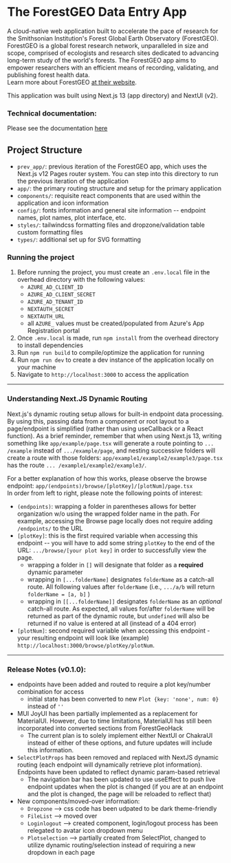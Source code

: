 # The ForestGEO Data Entry App

A cloud-native web application built to accelerate the pace of research for the Smithsonian 
Institution's Forest Global Earth Observatory (ForestGEO). ForestGEO is a global forest research 
network, unparalleled in size and scope, comprised of ecologists and research sites dedicated to 
advancing long-term study of the world's forests. The ForestGEO app aims to empower researchers with
an efficient means of recording, validating, and publishing forest health data.  
Learn more about ForestGEO [at their website](https://www.forestgeo.si.edu/).

This application was built using Next.js 13 (app directory) and NextUI (v2).

### Technical documentation:
Please see the documentation [here](https://github.com/ForestGeoHack/ForestGEO/wiki/ForestGEO-App-Specification)

## Project Structure
- `prev_app/`: previous iteration of the ForestGEO app, which uses the  
  Next.js v12 Pages router system. You can step into this directory to run the previous iteration 
  of the application
- `app/`: the primary routing structure and setup for the primary application
- `components/`: requisite react components that are used within the 
  application and icon information
- `config/`: fonts information and general site information -- endpoint names, plot names, plot 
  interface, etc.
- `styles/`: tailwindcss formatting files and dropzone/validation table custom formatting files
- `types/`: additional set up for SVG formatting

### Running the project
1. Before running the project, you must create an `.env.local` file in the overhead directory 
   with the following values:
   - `AZURE_AD_CLIENT_ID`
   - `AZURE_AD_CLIENT_SECRET`
   - `AZURE_AD_TENANT_ID`
   - `NEXTAUTH_SECRET`
   - `NEXTAUTH_URL`
   - all `AZURE_` values must be created/populated from Azure's App Registration portal
2. Once `.env.local` is made, run `npm install` from the overhead directory to install dependencies
3. Run `npm run build` to compile/optimize the application for running
4. Run `npm run dev` to create a dev instance of the application locally on your machine
5. Navigate to `http://localhost:3000` to access the application

---
### Understanding Next.JS Dynamic Routing
Next.js's dynamic routing setup allows for built-in endpoint data processing. By using this, 
passing data from a component or root layout to a page/endpoint is simplified (rather than using 
useCallback or a React function). As a brief reminder, remember that when using 
Next.js 13, writing something like `app/example/page.tsx` will generate a route pointing to `...
/example` instead of `.../example/page`, and nesting successive folders will create a route with 
those folders: `app/example1/example2/example3/page.tsx` has the route `...
/example1/example2/example3/`. 

For a better explanation of how this works, please observe the 
browse endpoint: `app/(endpoints)/browse/[plotKey]/[plotNum]/page.tsx`<br />
In order from left to right, please note the following points of interest:
- `(endpoints)`: wrapping a folder in parentheses allows for better organization w/o using the 
  wrapped folder name in the path. For example, accessing the Browse page locally does not 
  require adding `/endpoints/` to the URL
- `[plotKey]`: this is the first required variable when accessing this endpoint -- you 
  will have to add some string `plotKey` to the end of the URL: `.../browse/[your plot key]` in 
  order to successfully view the page.
  - wrapping a folder in `[]` will designate that folder as a **required** dynamic parameter
  - wrapping in `[...folderName]` designates `folderName` as a catch-all route. All 
    following values after `folderName` (i.e., `.../a/b` will return `folderName = [a, b]` )
  - wrapping in `[[...folderName]]` designates `folderName` as an *optional* catch-all route. As 
    expected, all values for/after `folderName` will be returned as part of the dynamic route, 
    but `undefined` will also be returned if no value is entered at all (instead of a 404 error)
- `[plotNum]`: second required variable when accessing this endpoint - your resulting endpoint 
  will look like (example) `http://localhost:3000/browse/plotKey/plotNum`. 
---
### Release Notes (v0.1.0):
- endpoints have been added and routed to require a plot key/number combination for access 
  - initial state has been converted to new `Plot {key: 'none', num: 0}` instead of `''`
- MUI JoyUI has been partially implemented as a replacement for MaterialUI. However, due to time 
  limitations, MaterialUI has still been incorporated into converted sections from ForestGeoHack 
  - The current plan is to solely implement either NextUI or ChakraUI instead of either of these options, and future updates will include this information.
- `SelectPlotProps` has been removed and replaced with NextJS dynamic routing (each endpoint will 
    dynamically retrieve plot information). Endpoints have been updated to reflect dynamic param-based retrieval
  - The navigation bar has been updated to use useEffect to push live endpoint updates when the 
      plot is changed (if you are at an endpoint and the plot is changed, the page will be reloaded to reflect that)
- New components/moved-over information:
  - `Dropzone` --> css code has been udpated to be dark theme-friendly
  - `FileList` --> moved over 
  - `Loginlogout` --> created component, login/logout process has been relegated to avatar icon dropdown menu 
  - `Plotselection` --> partially created from SelectPlot, changed to utilize dynamic routing/selection instead of requiring a new dropdown in each page
